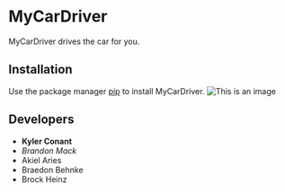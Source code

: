 # MyCarDriver
MyCarDriver drives the car for you.
## Installation
Use the package manager [pip](https://pypi.org/project/pip/) to install MyCarDriver.
![This is an image](https://pypi.org/static/images/logo-small.95de8436.svg)
## Developers
- **Kyler Conant**
- *Brandon Mack*
- Akiel Aries
- Braedon Behnke
- Brock Heinz
